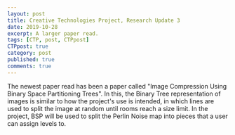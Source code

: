 ```yaml
---
layout: post
title: Creative Technologies Project, Research Update 3
date: 2019-10-28
excerpt: A larger paper read.
tags: [CTP, post, CTPpost]
CTPpost: true
category: post
published: true
comments: true
---
```

The newest paper read has been a paper called "Image Compression Using Binary Space Partitioning Trees". In this, the Binary Tree representation of images is similar to how the project's use is intended, in which lines are used to split the image at random until rooms reach a size limit. In the project, BSP will be used to split the Perlin Noise map into pieces that a user can assign levels to.  